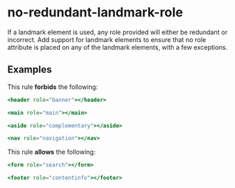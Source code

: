 # no-redundant-landmark-role

If a landmark element is used, any role provided will either be redundant or incorrect. 
Add support for landmark elements to ensure that no role attribute is placed on any of 
the landmark elements, with a few exceptions.


## Examples

This rule **forbids** the following:

```hbs
<header role="banner"></header>
```

```hbs
<main role="main"></main>
```

```hbs
<aside role="complementary"></aside>
```

```hbs
<nav role="navigation"></nav>
```

This rule **allows** the following:

```hbs
<form role="search"></form>
```

```hbs
<footer role="contentinfo"></footer>
```


